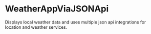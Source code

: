 # WeatherAppViaJSONApi
Displays local weather data and uses multiple json api integrations for location and weather services.
